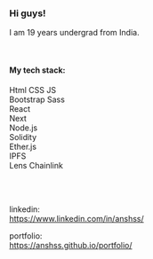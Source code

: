 ### Hi guys!
I am 19 years undergrad from India.

</br>

#### My tech stack:
Html
CSS
JS </br>
Bootstrap Sass </br>
React </br>
Next </br>
Node.js </br>
Solidity </br>
Ether.js </br>
IPFS </br>
Lens Chainlink </br>

</br>
</br>

linkedin: </br>
https://www.linkedin.com/in/anshss/

portfolio: </br>
https://anshss.github.io/portfolio/
